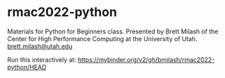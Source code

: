 # rmac2022-python

Materials for Python for Beginners class.
Presented by Brett Milash of the Center for High Performance Computing
at the University of Utah.
brett.milash@utah.edu

Run this interactively at:
https://mybinder.org/v2/gh/bmilash/rmac2022-python/HEAD
